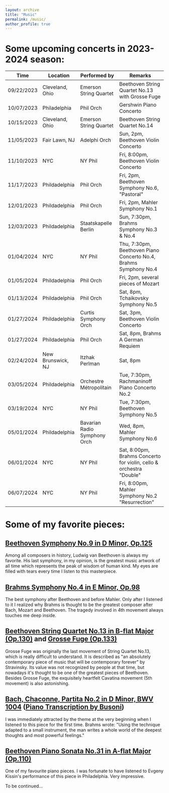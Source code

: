 ```yaml
---
layout: archive
title: "Music"
permalink: /music/
author_profile: true
---
```


# Some upcoming concerts in 2023-2024 season:

| Time | Location | Performed by | Remarks |
| ---- | ---- | ---- | ---- |
| 09/22/2023 | Cleveland, Ohio | Emerson String Quartet | Beethoven String Quartet No.13 with Grosse Fuge |
| 10/07/2023 | Philadelphia | Phil Orch | Gershwin Piano Concerto |
| 10/15/2023 | Cleveland, Ohio | Emerson String Quartet | Beethoven String Quartet No.14 |
| 11/05/2023 | Fair Lawn, NJ | Adelphi Orch | Sun, 2pm, Beethoven Violin Concerto |
| 11/10/2023 | NYC | NY Phil | Fri, 8:00pm, Beethoven Violin Concerto |
| 11/17/2023 | Phildadelphia | Phil Orch | Fri, 2pm, Beethoven Symphony No.6, "Pastoral" |
| 12/01/2023 | Phildadelphia | Phil Orch | Fri, 2pm, Mahler Symphony No.1 |
| 12/03/2023 | Phildadelphia | Staatskapelle Berlin | Sun, 7:30pm, Brahms Symphony No.3 & No.4 |
| 01/04/2024 | NYC | NY Phil | Thu, 7:30pm, Beethoven Piano Concerto No.4, Brahms Symphony No.4 |
| 01/05/2024 | Phildadelphia | Phil Orch | Fri, 2pm, several pieces of Mozart |
| 01/13/2024 | Phildadelphia | Phil Orch | Sat, 8pm, Tchaikovsky Symphony No.5 |
| 01/27/2024 | Phildadelphia | Curtis Symphony Orch | Sat, 3pm, Beethoven Violin Concerto |
| 01/27/2024 | Phildadelphia | Phil Orch | Sat, 8pm, Brahms A German Requiem |
| 02/24/2024 | New Brunswick, NJ | Itzhak Perlman | Sat, 8pm |
| 03/05/2024 | Phildadelphia | Orchestre Métropolitain | Tue, 7:30pm, Rachmaninoff Piano Concerto No.2 |
| 03/19/2024 | NYC | NY Phil | Tue, 7:30pm, Beethoven Symphony No.5 |
| 05/01/2024 | Phildadelphia | Bavarian Radio Symphony Orch | Wed, 8pm, Mahler Symphony No.6 |
| 06/01/2024 | NYC | NY Phil | Sat, 8:00pm, Brahms Concerto for violin, cello & orchestra "Double" |
| 06/07/2024 | NYC | NY Phil | Fri, 8:00pm, Mahler Symphony No.2 "Resurrection" |



# Some of my favorite pieces:

## [Beethoven Symphony No.9 in D Minor, Op.125](https://www.youtube.com/watch?v=O3MVY6UiMag)

Among all composers in history, Ludwig van Beethoven is always my favorite. His last symphony, in my opinion, is the greatest music artwork of all time which represents the peak of wisdom of human kind. My eyes are filled with tears every time I listen to this masterpiece.

## [Brahms Symphony No.4 in E Minor, Op.98](https://www.youtube.com/watch?v=0KBAy7M2w74)

The best symphony after Beethoven and before Mahler. Only after I listened to it I realized why Brahms is thought to be the greatest composer after Bach, Mozart and Beethoven. The tragedy involved in 4th movement always touches me deep inside.

## [Beethoven String Quartet No.13 in B-flat Major (Op.130)](https://www.youtube.com/watch?v=XIn3ictF9SA) and [Grosse Fuge (Op.133)](https://www.youtube.com/watch?v=13ygvpIg-S0)

Grosse Fuge was originally the last movement of String Quartet No.13, which is really difficult to understand. It is described as "an absolutely contemporary piece of music that will be contemporary forever" by Stravinsky. Its value was not recognized by people at that time, but nowadays it's thought to be one of the greatest pieces of Beethoven. Besides Grosse Fuge, the exquisitely heartfelt Cavatina movement (5th movement) is also astonishing. 

## [Bach, Chaconne, Partita No.2 in D Minor, BWV 1004](https://www.youtube.com/watch?v=vhOaS_Cy8_8) ([Piano Transcription by Busoni](https://www.youtube.com/watch?v=KHYW76fuNKU))

I was immediately attracted by the theme at the very beginning when I listened to this piece for the first time. Brahms wrote: "Using the technique adapted to a small instrument, the man writes a whole world of the deepest thoughts and most powerful feelings." 

## [Beethoven Piano Sonata No.31 in A-flat Major (Op.110)](https://www.youtube.com/watch?v=DbnM-1MQSGw&list=RDDbnM-1MQSGw&start_radio=1)

One of my favourite piano pieces. I was fortunate to have listened to Evgeny Kissin's performance of this piece in Philadelphia. Very impressive.

To be continued...
